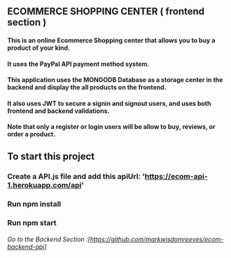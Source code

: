 ## ECOMMERCE SHOPPING CENTER ( frontend section )

#### This is an online Ecommerce Shopping center that allows you to buy a product of your kind.
#### It uses the PayPal API payment method system. 
#### This application uses the MONGODB Database as a storage center in the backend and display the all products on the frontend.
#### It also uses JWT to secure a signin and signout users, and uses both frontend and backend validations.
#### Note that only a register or login users will be allow to buy, reviews, or order a product.

## To start this project

### Create a API.js file and add this apiUrl: 'https://ecom-api-1.herokuapp.com/api'
### Run npm install
### Run npm start

###### Go to the Backend Section :[https://github.com/markwisdomreeves/ecom-backend-api]





